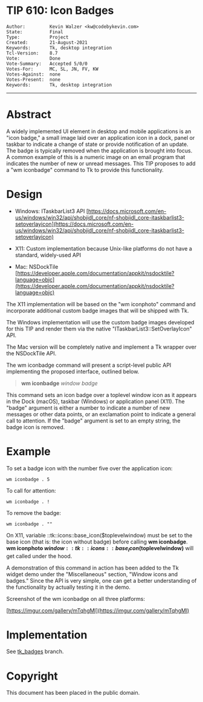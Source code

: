 # TIP 610: Icon Badges
	Author:         Kevin Walzer <kw@codebykevin.com>
	State:          Final
	Type:           Project
	Created:        21-August-2021
	Keywords:       Tk, desktop integration
	Tcl-Version:    8.7
	Vote: 	        Done
	Vote-Summary:   Accepted 5/0/0
	Votes-For:      MC, SL, JN, FV, KW 
	Votes-Against:  none
	Votes-Present:  none
	Keywords:		Tk, desktop integration
-----

# Abstract

A widely implemented UI element in desktop and mobile applications is an "icon badge," a small image laid over an application icon in a dock, panel or taskbar to indicate a change of state or provide notification of an update. The badge is typically removed when the application is brought into focus. A common example of this is a numeric image on an email program that indicates the number of new or unread messages. This TIP proposes to add a "wm iconbadge" command to Tk to provide this functionality. 

# Design

 * Windows: ITaskbarList3 API [https://docs.microsoft.com/en-us/windows/win32/api/shobjidl_core/nf-shobjidl_core-itaskbarlist3-setoverlayicon](https://docs.microsoft.com/en-us/windows/win32/api/shobjidl_core/nf-shobjidl_core-itaskbarlist3-setoverlayicon)

 * X11: Custom implementation because Unix-like platforms do not have a standard, widely-used API

 * Mac: NSDockTile [https://developer.apple.com/documentation/appkit/nsdocktile?language=objc](https://developer.apple.com/documentation/appkit/nsdocktile?language=objc)

The X11 implementation will be based on the "wm iconphoto" command and incorporate additional custom badge images that will be shipped with Tk.

The Windows implementation will use the custom badge images developed for this TIP and render them via the native "ITaskbarList3::SetOverlayIcon" API. 

The Mac version will be completely native and implement a Tk wrapper over the NSDockTile API.

The wm iconbadge command will present a script-level public API implementing the proposed interface, outlined below.


 > **wm iconbadge** _window_ _badge_

This command sets an icon badge over a toplevel window icon as it appears in the Dock (macOS), taskbar (Windows) or application panel (X11). The "badge" argument is either a number to indicate a number of new messages or other data points, or an exclamation point to indicate a general call to attention. If the "badge" argument is set to an empty string, the badge icon is removed. 

# Example

To set a badge icon with the number five over the application icon:

	wm iconbadge . 5

To call for attention: 

	wm iconbadge . !

To remove the badge: 

	wm iconbadge . ""

On X11, variable ::tk::icons::base_icon($toplevelwindow) must be set to the base icon (that is: the icon without badge) before calling **wm iconbadge**. **wm iconphoto $window ::tk::icons::base_icon($toplevelwindow)** will get called under the hood.

A demonstration of this command in action has been added to the Tk widget demo under the "Miscellaneous" section, "Window icons and badges." Since the API is very simple, one can get a better understanding of the functionality by actually testing it in the demo.

Screenshot of the wm iconbadge on all three platforms:

[https://imgur.com/gallery/mTqhgMl](https://imgur.com/gallery/mTqhgMl)


# Implementation 

See [tk_badges](https://core.tcl-lang.org/tk/timeline?r=tk_badges) branch.

# Copyright

This document has been placed in the public domain.
